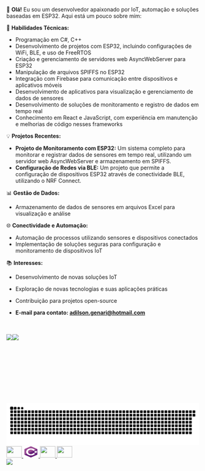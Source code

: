 👋 **Olá!** Eu sou um desenvolvedor apaixonado por IoT, automação e soluções baseadas em ESP32. Aqui está um pouco sobre mim:

🔧 **Habilidades Técnicas:**
- Programação em C#, C++
- Desenvolvimento de projetos com ESP32, incluindo configurações de WiFi, BLE, e uso de FreeRTOS
- Criação e gerenciamento de servidores web AsyncWebServer para ESP32
- Manipulação de arquivos SPIFFS no ESP32
- Integração com Firebase para comunicação entre dispositivos e aplicativos móveis
- Desenvolvimento de aplicativos para visualização e gerenciamento de dados de sensores
- Desenvolvimento de soluções de monitoramento e registro de dados em tempo real
- Conhecimento em React e JavaScript, com experiência em manutenção e melhorias de código nesses frameworks

💡 **Projetos Recentes:**
- **Projeto de Monitoramento com ESP32:** Um sistema completo para monitorar e registrar dados de sensores em tempo real, utilizando um servidor web AsyncWebServer e armazenamento em SPIFFS.
- **Configuração de Redes via BLE:** Um projeto que permite a configuração de dispositivos ESP32 através de conectividade BLE, utilizando o NRF Connect.

📊 **Gestão de Dados:**
- Armazenamento de dados de sensores em arquivos Excel para visualização e análise

🌐 **Conectividade e Automação:**
- Automação de processos utilizando sensores e dispositivos conectados
- Implementação de soluções seguras para configuração e monitoramento de dispositivos IoT

📚 **Interesses:**
- Desenvolvimento de novas soluções IoT
- Exploração de novas tecnologias e suas aplicações práticas
- Contribuição para projetos open-source

                                            
- <strong>E-mail para contato:  adilson.genari@hotmail.com</strong>   <br> <br> <br>
 
  

<div>
    <a href="https://github.com/Adilson-AG">
    <img height="180em"align="left" src="https://github-readme-stats.vercel.app/api?username=adilson-ag&show_icons=true&theme=dracula&include_all_commits=true&count_private=true" />     
      <img height="180em"src="https://github-readme-stats.vercel.app/api/top-langs/?username=adilson-ag&layout=compact&langs_count=7&theme=dracula" />  
 </div>
  
  ##
    
  ![Snake animation](https://github.com/Adilson-AG/Adilson-AG/blob/output/github-contribution-grid-snake.svg)</br>
   <img  height="30" width="40" src="https://cdn.jsdelivr.net/gh/devicons/devicon/icons/javascript/javascript-original.svg" />
   <img  alt="Csharp" height="30" width="40" src="https://raw.githubusercontent.com/devicons/devicon/master/icons/csharp/csharp-original.svg">
   <img  height="30" width="40" src="https://cdn.jsdelivr.net/gh/devicons/devicon/icons/react/react-original.svg" />
   <img height="30" width="40" src="https://cdn.jsdelivr.net/gh/devicons/devicon/icons/nodejs/nodejs-original.svg" /></br>
  <a href="https://www.linkedin.com/in/adilson-genari/" target="_blank"><img src="https://img.shields.io/badge/-LinkedIn-%230077B5?style=for-the-badge&logo=linkedin&logoColor=white" target="_blank"></a>
   
 
</div>
   


<!---
Adilson-AG/Adilson-AG is a ✨ special ✨ repository because its `README.md` (this file) appears on your GitHub profile.
You can click the Preview link to take a look at your changes.
--->
